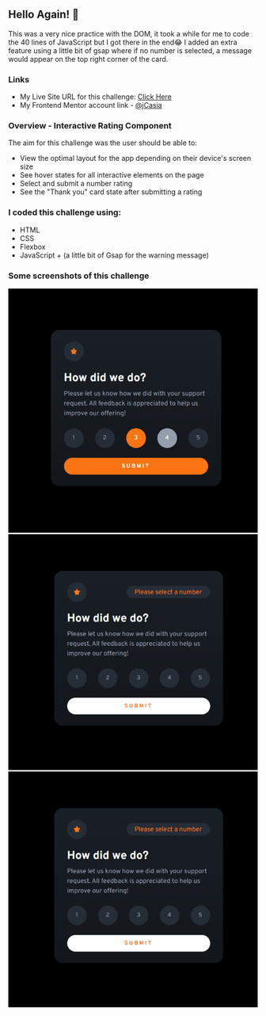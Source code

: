 ## Hello Again! 👋

This was a very nice practice with the DOM, it took a while for me to code the 40 lines of JavaScript but I got there in the end😂
I added an extra feature using a little bit of gsap where if no number is selected, a message would appear on the top right corner of the card.

### Links

- My Live Site URL for this challenge: [Click Here](https://jcasia.github.io/Interactive-Rating-Component/)
- My Frontend Mentor account link - [@jCasia](https://www.frontendmentor.io/profile/jCasia)

### Overview - Interactive Rating Component


The aim for this challenge was the user should be able to:

- View the optimal layout for the app depending on their device's screen size
- See hover states for all interactive elements on the page
- Select and submit a number rating
- See the "Thank you" card state after submitting a rating

### I coded this challenge using:

- HTML
- CSS
- Flexbox
- JavaScript + (a little bit of Gsap for the warning message)

### Some screenshots of this challenge

![](./images/rating1.png)
![](./images/rating2.png)
![](./images/rating2.png)
